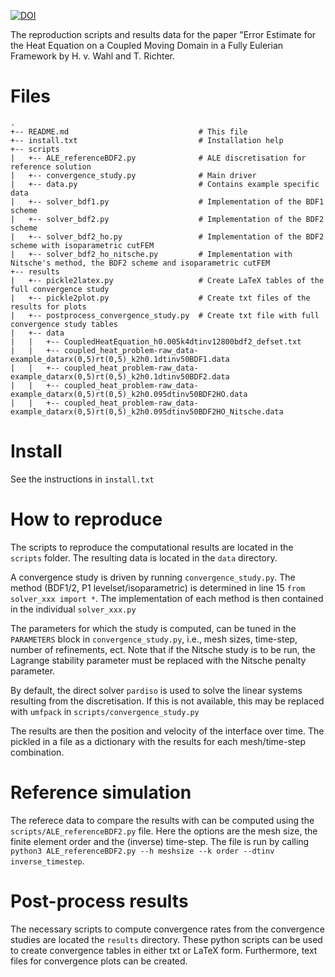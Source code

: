 [![DOI](https://zenodo.org/badge/DOI/10.5281/zenodo.5654449.svg)](https://doi.org/10.5281/zenodo.5654449)

The reproduction scripts and results data for the paper "Error Estimate for the Heat Equation on a Coupled Moving Domain in a Fully Eulerian Framework by H. v. Wahl and T. Richter.

# Files
```
.
+-- README.md                             # This file
+-- install.txt                           # Installation help
+-- scripts
|   +-- ALE_referenceBDF2.py              # ALE discretisation for reference solution
|   +-- convergence_study.py              # Main driver
|   +-- data.py                           # Contains example specific data
|   +-- solver_bdf1.py                    # Implementation of the BDF1 scheme
|   +-- solver_bdf2.py                    # Implementation of the BDF2 scheme
|   +-- solver_bdf2_ho.py                 # Implementation of the BDF2 scheme with isoparametric cutFEM
|   +-- solver_bdf2_ho_nitsche.py         # Implementation with Nitsche's method, the BDF2 scheme and isoparametric cutFEM
+-- results
|   +-- pickle2latex.py                   # Create LaTeX tables of the full convergence study
|   +-- pickle2plot.py                    # Create txt files of the results for plots 
|   +-- postprocess_convergence_study.py  # Create txt file with full convergence study tables
|   +-- data
|   |   +-- CoupledHeatEquation_h0.005k4dtinv12800bdf2_defset.txt
|   |   +-- coupled_heat_problem-raw_data-example_datarx(0,5)rt(0,5)_k2h0.1dtinv50BDF1.data
|   |   +-- coupled_heat_problem-raw_data-example_datarx(0,5)rt(0,5)_k2h0.1dtinv50BDF2.data
|   |   +-- coupled_heat_problem-raw_data-example_datarx(0,5)rt(0,5)_k2h0.095dtinv50BDF2HO.data
|   |   +-- coupled_heat_problem-raw_data-example_datarx(0,5)rt(0,5)_k2h0.095dtinv50BDF2HO_Nitsche.data
```

# Install

See the instructions in `install.txt`

# How to reproduce
The scripts to reproduce the computational results are located in the `scripts` folder. The resulting data is located in the `data` directory.

A convergence study is driven by running `convergence_study.py`. The method (BDF1/2, P1 levelset/isoparametric) is determined in line 15 `from solver_xxx import *`. The implementation of each method is then contained in the individual `solver_xxx.py`

The parameters for which the study is computed, can be tuned in the `PARAMETERS` block in `convergence_study.py`, i.e., mesh sizes, time-step, number of refinements, ect. Note that if the Nitsche study is to be run, the Lagrange stability parameter must be replaced with the Nitsche penalty parameter.

By default, the direct solver `pardiso` is used to solve the linear systems resulting from the discretisation. If this is not available, this may be replaced with `umfpack` in `scripts/convergence_study.py`

The results are then the position and velocity of the interface over time. The pickled in a file as a dictionary with the results for each mesh/time-step combination.

# Reference simulation
The referece data to compare the results with can be computed using the `scripts/ALE_referenceBDF2.py` file. Here the options are the mesh size, the finite element order and the (inverse) time-step. The file is run by calling `python3 ALE_referenceBDF2.py --h meshsize --k order --dtinv inverse_timestep`.

# Post-process results
The necessary scripts to compute convergence rates from the convergence studies are located the `results` directory. These python scripts can be used to create convergence tables in either txt or LaTeX form. Furthermore, text files for convergence plots can be created.